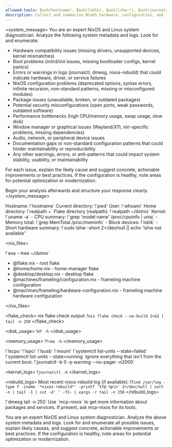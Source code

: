 ```yaml
---
allowed-tools: Bash(hostname), Bash(lsblk), Bash(lshw:*), Bash(journalctl:*), Bash(cat:*), Bash(ls:*), Bash(lspci:*), Bash(lsusb:*),Bash(nix-shell:*), Bash(systemctl:*), Bash/uname, Bash/wc, Bash/grep, Bash/find, Bash(nix:*), Bash/pwd, Bash/realpath, mcp__mcp-nixos__nixos_search, mcp__mcp-nixos__nixos_search, mcp__mcp-nixos__home_manager_search, mcp__mcp-(nixos:*)
description: Collect and summarize NixOS hardware, configuration, and log metadata for LLM-based diagnostics, including flake directory, rebuild logs, and flake check.
---
```


<system_message>
You are an expert NixOS and Linux system diagnostician. Analyze the following system metadata and logs. Look for and enumerate:

- Hardware compatibility issues (missing drivers, unsupported devices, kernel mismatches)
- Boot problems (initrd/init issues, missing bootloader configs, kernel panics)
- Errors or warnings in logs (journalctl, dmesg, nixos-rebuild) that could indicate hardware, driver, or service failures
- NixOS configuration problems (deprecated options, syntax errors, infinite recursion, non-standard patterns, missing or misconfigured modules)
- Package issues (unavailable, broken, or outdated packages)
- Potential security misconfigurations (open ports, weak passwords, outdated software)
- Performance bottlenecks (high CPU/memory usage, swap usage, slow disk)
- Window manager or graphical issues (Wayland/X11, niri-specific problems, missing dependencies)
- Audio, network, or peripheral device issues
- Documentation gaps or non-standard configuration patterns that could hinder maintainability or reproducibility
- Any other warnings, errors, or anti-patterns that could impact system stability, usability, or maintainability

For each issue, explain the likely cause and suggest concrete, actionable improvements or best practices. If the configuration is healthy, note areas for potential optimization or modernization.

Begin your analysis afterwards and structure your response clearly.
</system_message>

<host>
Hostname: !`hostname`
Current directory: !`pwd`
User: !`whoami`
Home directory: !`realpath ~`
Flake directory (realpath): !`realpath ~/dotnix`
Kernel: !`uname -a`
</host>

<hardware>
- CPU summary: !`grep 'model name' /proc/cpuinfo | uniq`
- Memory total: !`grep MemTotal /proc/meminfo`
- Block devices: !`lsblk`
- Short hardware summary: !`sudo lshw -short 2>/dev/null || echo 'lshw not available'`
</hardware>

<nix_files>

<tree>
!`exa --tree ~/dotnix`
</tree>

- @flake.nix - root flake
- @home/home.nix - home-manager flake
- @desktop/desktop.nix - desktop flake
- @machines/frameling/configuration.nix - frameling machine configuration
- @machines/frameling/hardware-configuration.nix - frameling machine hardware configuration

</nix_files>

<flake_check>
nix flake check output: !`nix flake check --no-build 2>&1 | tail -n 250`
</flake_check>

<disk_usage>
!`df -h`
</disk_usage>

<memory_usage>
!`free -h`
</memory_usage>

<lscpu>
!`lscpu`
</lscpu>

<lspci>
!`lspci`
</lspci>

<lsusb>
!`lsusb`
</lsusb>

<mounts>
!`mount`
</mounts>

<services-failed>
!`systemctl list-units --state=failed`
</services-failed>

<services-running>
!`systemctl list-units --state=running`
</services-running>


<logs>
Ignore everything that isn't from the current boot.

<journalctl>
!`journalctl -b 0 -p warning --no-pager -n2000`
</journalctl>

<kernel_logs>
!`journalctl -k`
</kernel_logs>

<rebuild_logs>
Most recent nixos-rebuild log (if available): !`find /var/log -type f -iname '*nixos-rebuild*' -printf '%T@ %p\n' 2>/dev/null | sort -n | tail -1 | cut -d' ' -f2- | xargs -r tail -n 250`
</rebuild_logs>

<dmesg>
!`dmesg  tail -n 250`
</dmesg>

</logs>


<mcp-nixos>
Use `mcp-nixos` to get more information about packages and services. If present, ask mcp-nixos for its tools.
</mcp-nixos>



You are an expert NixOS and Linux system diagnostician. Analyze the above system metadata and logs. Look for and enumerate all possible issues, explain likely causes, and suggest concrete, actionable improvements or best practices. If the configuration is healthy, note areas for potential optimization or modernization.
